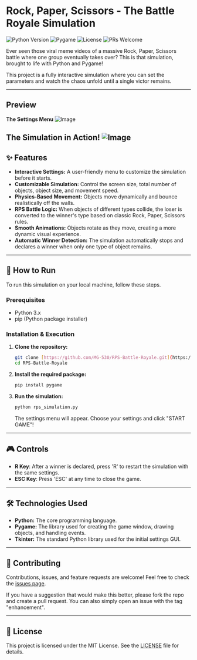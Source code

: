 # Rock, Paper, Scissors - The Battle Royale Simulation
![Python Version](https://img.shields.io/badge/python-3.x-blue.svg) ![Pygame](https://img.shields.io/badge/pygame-2.6.1-green.svg) ![License](https://img.shields.io/badge/license-MIT-lightgrey.svg) ![PRs Welcome](https://img.shields.io/badge/PRs-welcome-brightgreen.svg)

Ever seen those viral meme videos of a massive Rock, Paper, Scissors battle where one group eventually takes over? This is that simulation, brought to life with Python and Pygame!

This project is a fully interactive simulation where you can set the parameters and watch the chaos unfold until a single victor remains.

---

## Preview


**The Settings Menu**
![Image](https://github.com/user-attachments/assets/c3748717-829c-45c4-9fcb-4b43087764c6)

**The Simulation in Action!**
![Image](https://github.com/user-attachments/assets/8adcab49-b6c3-4deb-9742-c371c22be930)
---

## ✨ Features

* **Interactive Settings:** A user-friendly menu to customize the simulation before it starts.
* **Customizable Simulation:** Control the screen size, total number of objects, object size, and movement speed.
* **Physics-Based Movement:** Objects move dynamically and bounce realistically off the walls.
* **RPS Battle Logic:** When objects of different types collide, the loser is converted to the winner's type based on classic Rock, Paper, Scissors rules.
* **Smooth Animations:** Objects rotate as they move, creating a more dynamic visual experience.
* **Automatic Winner Detection:** The simulation automatically stops and declares a winner when only one type of object remains.

---

## 🚀 How to Run

To run this simulation on your local machine, follow these steps.

### Prerequisites
* Python 3.x
* pip (Python package installer)

### Installation & Execution
1.  **Clone the repository:**
    ```bash
    git clone [https://github.com/MG-530/RPS-Battle-Royale.git](https://github.com/MG-530/RPS-Battle-Royale.git)
    cd RPS-Battle-Royale
    ```

2.  **Install the required package:**
    ```bash
    pip install pygame
    ```

3.  **Run the simulation:**
    ```bash
    python rps_simulation.py
    ```
    The settings menu will appear. Choose your settings and click "START GAME"!

---

## 🎮 Controls

* **R Key**: After a winner is declared, press 'R' to restart the simulation with the same settings.
* **ESC Key**: Press 'ESC' at any time to close the game.

---

## 🛠️ Technologies Used

* **Python:** The core programming language.
* **Pygame:** The library used for creating the game window, drawing objects, and handling events.
* **Tkinter:** The standard Python library used for the initial settings GUI.

---
## 🤝 Contributing

Contributions, issues, and feature requests are welcome! Feel free to check the [issues page](https://github.com/MG-530/RPS-Battle-Royale/issues).

If you have a suggestion that would make this better, please fork the repo and create a pull request. You can also simply open an issue with the tag "enhancement".

---
## 📄 License

This project is licensed under the MIT License. See the [LICENSE](LICENSE) file for details.